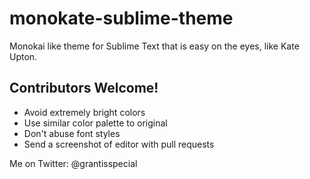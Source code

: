 monokate-sublime-theme
======================

Monokai like theme for Sublime Text that is easy on the eyes, like Kate Upton.

## Contributors Welcome!

- Avoid extremely bright colors
- Use similar color palette to original
- Don't abuse font styles
- Send a screenshot of editor with pull requests

Me on Twitter: @grantisspecial
